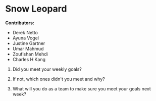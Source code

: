 # Snow Leopard

**Contributors:**
- Derek Netto 
- Ayuna Vogel 
- Justine Gartner 
- Umar Mahmud 
- Zoufishan Mehdi 
- Charles H Kang



1. Did you meet your weekly goals?



2. If not, which ones didn't you meet and why?


3. What will you do as a team to make sure you meet your goals next week?



